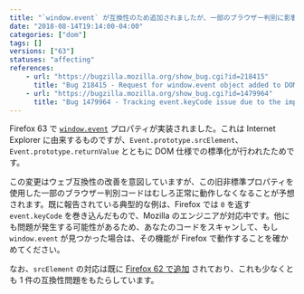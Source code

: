 ```yaml
---
title: "`window.event` が互換性のため追加されましたが、一部のブラウザー判別に影響があります"
date: "2018-08-14T19:14:00-04:00"
categories: ["dom"]
tags: []
versions: ["63"]
statuses: "affecting"
references:
    - url: "https://bugzilla.mozilla.org/show_bug.cgi?id=218415"
      title: "Bug 218415 - Request for window.event object added to DOM to ease cross browser scripting"
    - url: "https://bugzilla.mozilla.org/show_bug.cgi?id=1479964"
      title: "Bug 1479964 - Tracking event.keyCode issue due to the implementation of window.event"
---
```

Firefox 63 で [`window.event`](https://developer.mozilla.org/docs/Web/API/Window/event) プロパティが実装されました。これは Internet Explorer に由来するものですが、`Event.prototype.srcElement`、`Event.prototype.returnValue` とともに DOM 仕様での標準化が行われたためです。

この変更はウェブ互換性の改善を意図していますが、この旧非標準プロパティを使用した一部のブラウザー判別コードはむしろ正常に動作しなくなることが予想されます。既に報告されている典型的な例は、Firefox では `0` を返す `event.keyCode` を巻き込んだもので、Mozilla のエンジニアが対応中です。他にも問題が発生する可能性があるため、あなたのコードをスキャンして、もし `window.event` が見つかった場合は、その機能が Firefox で動作することを確かめてください。

なお、`srcElement` の対応は既に [Firefox 62 で追加](https://www.fxsitecompat.com/ja/docs/2018/support-for-event-prototype-srcelement-has-been-added/) されており、これも少なくとも 1 件の互換性問題をもたらしています。
